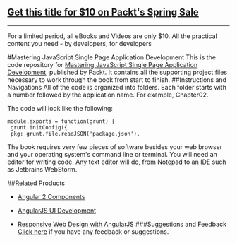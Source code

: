 ## [Get this title for $10 on Packt's Spring Sale](https://www.packt.com/B05228?utm_source=github&utm_medium=packt-github-repo&utm_campaign=spring_10_dollar_2022)
-----
For a limited period, all eBooks and Videos are only $10. All the practical content you need \- by developers, for developers

#Mastering JavaScript Single Page Application Development
This is the code repository for [Mastering JavaScript Single Page Application Development](https://www.packtpub.com/web-development/mastering-javascript-single-page-application-development?utm_source=github&utm_medium=repository&utm_campaign=9781785881640), published by Packt. It contains all the supporting project files necessary to work through the book from start to finish.
##Instructions and Navigations
All of the code is organized into folders. Each folder starts with a number followed by the application name. For example, Chapter02.



The code will look like the following:
```
module.exports = function(grunt) {
 grunt.initConfig({
 pkg: grunt.file.readJSON('package.json'),
```

The book requires very few pieces of software besides your web browser and your
operating system's command line or terminal. You will need an editor for writing code. Any
text editor will do, from Notepad to an IDE such as Jetbrains WebStorm.

##Related Products
* [Angular 2 Components](https://www.packtpub.com/web-development/angular-2-components?utm_source=github&utm_medium=repository&utm_campaign=9781785882340)

* [AngularJS UI Development](https://www.packtpub.com/web-development/angularjs-ui-development?utm_source=github&utm_medium=repository&utm_campaign=9781783288472)

* [Responsive Web Design with AngularJS](https://www.packtpub.com/web-development/responsive-web-design-angularjs?utm_source=github&utm_medium=repository&utm_campaign=9781784398422)
###Suggestions and Feedback
[Click here](https://docs.google.com/forms/d/e/1FAIpQLSe5qwunkGf6PUvzPirPDtuy1Du5Rlzew23UBp2S-P3wB-GcwQ/viewform) if you have any feedback or suggestions.
